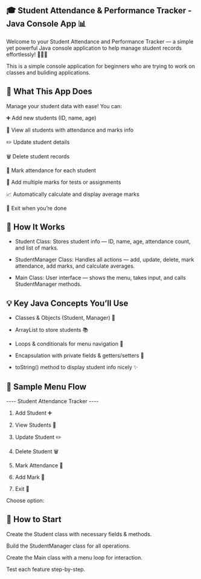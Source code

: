 ## 🎓 Student Attendance & Performance Tracker - Java Console App 📊

Welcome to your Student Attendance and Performance Tracker — a simple yet powerful Java console application to help manage student records effortlessly! 🧑‍🎓✨

This is a simple console application for beginners who are trying to work on classes and buliding applications.

## 🎯 What This App Does

Manage your student data with ease! You can:

➕ Add new students (ID, name, age)

👀 View all students with attendance and marks info

✏️ Update student details

🗑️ Delete student records

📅 Mark attendance for each student

📝 Add multiple marks for tests or assignments

📈 Automatically calculate and display average marks

🚪 Exit when you’re done

## 🧱 How It Works

  - Student Class: Stores student info — ID, name, age, attendance count, and list of marks.

  - StudentManager Class: Handles all actions — add, update, delete, mark attendance, add marks, and calculate averages.

  - Main Class: User interface — shows the menu, takes input, and calls StudentManager methods.

## 💡 Key Java Concepts You’ll Use

- Classes & Objects (Student, Manager) 🧩

- ArrayList to store students 📚

- Loops & conditionals for menu navigation 🔄

- Encapsulation with private fields & getters/setters 🔐

- toString() method to display student info nicely ✨

## 🔁 Sample Menu Flow

---- Student Attendance Tracker ----

1. Add Student ➕

2. View Students 👀

3. Update Student ✏️

4. Delete Student 🗑️

5. Mark Attendance 📅

6. Add Mark 📝

7. Exit 🚪

Choose option: 

## 🚀 How to Start

Create the Student class with necessary fields & methods.

Build the StudentManager class for all operations.

Create the Main class with a menu loop for interaction.

Test each feature step-by-step.

